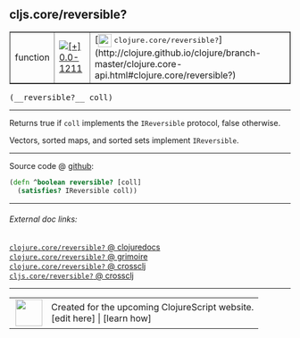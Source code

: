 ## cljs.core/reversible?



 <table border="1">
<tr>
<td>function</td>
<td><a href="https://github.com/cljsinfo/cljs-api-docs/tree/0.0-1211"><img valign="middle" alt="[+] 0.0-1211" title="Added in 0.0-1211" src="https://img.shields.io/badge/+-0.0--1211-lightgrey.svg"></a> </td>
<td>
[<img height="24px" valign="middle" src="http://i.imgur.com/1GjPKvB.png"> <samp>clojure.core/reversible?</samp>](http://clojure.github.io/clojure/branch-master/clojure.core-api.html#clojure.core/reversible?)
</td>
</tr>
</table>


 <samp>
(__reversible?__ coll)<br>
</samp>

---

Returns true if `coll` implements the `IReversible` protocol, false otherwise.

Vectors, sorted maps, and sorted sets implement `IReversible`.

---






Source code @ [github](https://github.com/clojure/clojurescript/blob/r2740/src/cljs/cljs/core.cljs#L2387-L2388):

```clj
(defn ^boolean reversible? [coll]
  (satisfies? IReversible coll))
```

<!--
Repo - tag - source tree - lines:

 <pre>
clojurescript @ r2740
└── src
    └── cljs
        └── cljs
            └── <ins>[core.cljs:2387-2388](https://github.com/clojure/clojurescript/blob/r2740/src/cljs/cljs/core.cljs#L2387-L2388)</ins>
</pre>

-->

---



###### External doc links:

[`clojure.core/reversible?` @ clojuredocs](http://clojuredocs.org/clojure.core/reversible_q)<br>
[`clojure.core/reversible?` @ grimoire](http://conj.io/store/v1/org.clojure/clojure/1.7.0-beta3/clj/clojure.core/reversible%3F/)<br>
[`clojure.core/reversible?` @ crossclj](http://crossclj.info/fun/clojure.core/reversible%3F.html)<br>
[`cljs.core/reversible?` @ crossclj](http://crossclj.info/fun/cljs.core.cljs/reversible%3F.html)<br>

---

 <table>
<tr><td>
<img valign="middle" align="right" width="48px" src="http://i.imgur.com/Hi20huC.png">
</td><td>
Created for the upcoming ClojureScript website.<br>
[edit here] | [learn how]
</td></tr></table>

[edit here]:https://github.com/cljsinfo/cljs-api-docs/blob/master/cljsdoc/cljs.core_reversibleQMARK.cljsdoc
[learn how]:https://github.com/cljsinfo/cljs-api-docs/wiki/cljsdoc-files

<!--

This information was too distracting to show to readers, but I'll leave it
commented here since it is helpful to:

- pretty-print the data used to generate this document
- and show how to retrieve that data



The API data for this symbol:

```clj
{:description "Returns true if `coll` implements the `IReversible` protocol, false otherwise.\n\nVectors, sorted maps, and sorted sets implement `IReversible`.",
 :return-type boolean,
 :ns "cljs.core",
 :name "reversible?",
 :signature ["[coll]"],
 :history [["+" "0.0-1211"]],
 :type "function",
 :full-name-encode "cljs.core_reversibleQMARK",
 :source {:code "(defn ^boolean reversible? [coll]\n  (satisfies? IReversible coll))",
          :title "Source code",
          :repo "clojurescript",
          :tag "r2740",
          :filename "src/cljs/cljs/core.cljs",
          :lines [2387 2388]},
 :full-name "cljs.core/reversible?",
 :clj-symbol "clojure.core/reversible?"}

```

Retrieve the API data for this symbol:

```clj
;; from Clojure REPL
(require '[clojure.edn :as edn])
(-> (slurp "https://raw.githubusercontent.com/cljsinfo/cljs-api-docs/catalog/cljs-api.edn")
    (edn/read-string)
    (get-in [:symbols "cljs.core/reversible?"]))
```

-->
